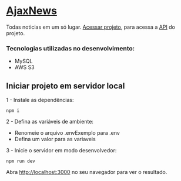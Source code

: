 # [AjaxNews](https://ajaxnews.vercel.app/)
Todas noticias em um só lugar. [Acessar projeto](https://ajaxnews.vercel.app/), para acessa a [API](https://github.com/Samuelcs131/ajaxNews-backend) do projeto.
 
### Tecnologias utilizadas no desenvolvimento:
* MySQL
* AWS S3 
 
## Iniciar projeto em servidor local

1 - Instale as dependências:

``npm i``

2 - Defina as variáveis de ambiente:
- Renomeie o arquivo .envExemplo para .env
- Defina um valor para as variaveis

3 - Inicie o servidor em modo desenvolvedor:

``npm run dev``

Abra [http://localhost:3000](http://localhost:4000) no seu navegador para ver o resultado.
